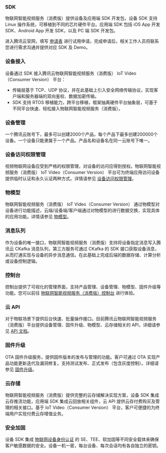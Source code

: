 

### SDK
物联网智能视频服务（消费版）提供设备及应用端 SDK 开发包，设备 SDK 支持 Linux 操作系统，可移植到不同的芯片硬件平台。应用端 SDK 包括 iOS App 开发 SDK、Android App 开发 SDK，以及 PC 端 SDK 开发包。

进入腾讯云官网，填写 [申请表](https://cloud.tencent.com/apply/p/ozpml9a5po) 进行试用申请，完成申请后，相关工作人员将联系您进行需求沟通并提供对应 SDK 及 Demo。

### 设备接入
设备通过 SDK 接入腾讯云物联网智能视频服务（消费版） IoT Video（Consumer Version） 平台：
- 传输层基于 TCP、UDP 协议，并在此基础上引入安全网络传输协议，实现客户端和服务器端的双向鉴权、数据加密传输。
- SDK 支持 RTOS 移植能力，跨平台移植，框架抽离硬件平台抽象层，可基于不同平台快速、轻松接入物联网智能视频服务（消费版）。

### 设备管理
一个腾讯云账号下，最多可以创建2000个产品，每个产品下最多创建200000个设备。一个设备只能隶属于一个产品。产品名和设备名在同一云账号下唯一。

### 设备访问权限管理
视频物联网设备应受到严格的权限管理，对设备的访问应得到授权。物联网智能视频服务（消费版） IoT Video（Consumer Version） 平台可为终端应用访问设备提供临时认证和永久认证两种方式。详情请参见 [设备访问权限管理](https://cloud.tencent.com/document/product/1131/42227)。

### 物模型
物联网智能视频服务（消费版） IoT Video（Consumer Version） 通过物模型对设备进行功能描述，云端/设备端/客户端通过对物模型的进行数据交换，实现具体的应用功能。详情请参见 [物模型](https://cloud.tencent.com/document/product/1131/42230)。


### 消息队列

作为设备的唯一接口，物联网智能视频服务（消费版）支持将设备指定消息写入腾讯云 CKafka 消息队列，第三方服务可通过  CKafka 的 SDK 接口获取设备消息，从而打通实现与设备的异步消息通信。在此基础上完成后端的数据存储、计算分析或设备控制逻辑。

### 控制台
控制台提供了可视化的管理界面，支持产品管理、设备管理、物模型、固件升级等功能。您可以前往 [物联网智能视频服务（消费版）控制台](https://console.cloud.tencent.com/iot-video) 进行体验。

### 云 API
对于物联场景下提供后台快速、批量操作接口。目前腾讯云物联网智能视频服务（消费版）平台提供设备管理、固件升级、物模型、云存储相关的 API，详细请参见 [API 文档](https://cloud.tencent.com/document/product/1131/42402)。

### 固件升级
OTA 固件升级服务，提供固件版本的发布与管理的功能。客户可通过 OTA 实现产品功能更新迭代及漏洞修复。支持测试发布、正式发布（包含灰度控制）。详细请参见 [固件升级](https://cloud.tencent.com/document/product/1131/42229)。

### 云存储
物联网智能视频服务（消费版）提供完整的云存储解决实现方案，设备 SDK 集成云存推流功能，应用端 SDK 集成云回放相关组件，云 API 提供云存付费购买及管理的相关接口。基于 IoT Video（Consumer Version） 平台，客户可便捷的为终端用户实现付费云存增值业务。

### 安全加固
设备 SDK 集成 [物联网设备身份认证](https://cloud.tencent.com/product/iottid) 的 SE、TEE、软加固等不同安全载体来确保客户敏感数据的安全。设备一机一密，每台设备、每次会话均有各自独立的密钥。

